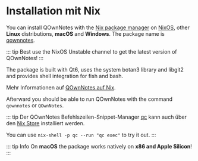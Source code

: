 # Installation mit Nix

You can install QOwnNotes with the [Nix package manager](https://nixos.org/download/) on [NixOS](https://nixos.org/), other **Linux** distributions, **macOS** and **Windows**. The package name is [qownnotes](https://search.nixos.org/packages?channel=unstable&show=qownnotes).

::: tip
Best use the NixOS Unstable channel to get the latest version of QOwnNotes!
:::

The package is built with Qt6, uses the system botan3 library and libgit2 and provides shell integration for fish and bash.

Mehr Informationen auf [QOwnNotes auf Nix](https://search.nixos.org/packages?channel=unstable&show=qownnotes).

Afterward you should be able to run QOwnNotes with the command `qownnotes` or `QOwnNotes`.

::: tip
Der QOwnNotes Befehlszeilen-Snippet-Manager [qc](https://github.com/qownnotes/qc) kann auch über den [Nix Store](https://search.nixos.org/packages?channel=unstable&show=qc) installiert werden.

You can use `nix-shell -p qc --run "qc exec"` to try it out.
:::

::: tip
Info
On **macOS** the package works natively on **x86 and Apple Silicon**!
:::
